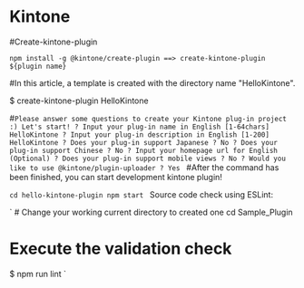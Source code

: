 # Kintone

#Create-kintone-plugin

`npm install -g @kintone/create-plugin
==>
 create-kintone-plugin ${plugin name}`

#In this article, a template is created with the directory name "HelloKintone".

$ create-kintone-plugin HelloKintone


#`Please answer some questions to create your Kintone plug-in project :)
Let's start!
? Input your plug-in name in English [1-64chars] HelloKintone
? Input your plug-in description in English [1-200] HelloKintone
? Does your plug-in support Japanese ? No
? Does your plug-in support Chinese ? No
? Input your homepage url for English (Optional)
? Does your plug-in support mobile views ? No
? Would you like to use @kintone/plugin-uploader ? Yes
`
#After the command has been finished, you can start development kintone plugin!

`cd hello-kintone-plugin
npm start
`
Source code check using ESLint:

` # Change your working current directory to created one
cd Sample_Plugin

# Execute the validation check
$ npm run lint
`

